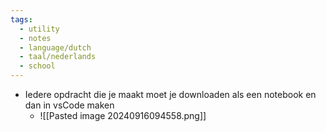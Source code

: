 ```yaml
---
tags:
  - utility
  - notes
  - language/dutch
  - taal/nederlands
  - school
---
```

- Iedere opdracht die je maakt moet je downloaden als een notebook en dan in vsCode maken
	- ![[Pasted image 20240916094558.png]]
